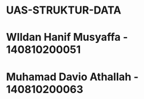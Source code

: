 # UAS-STRUKTUR-DATA

# WIldan Hanif Musyaffa - 140810200051
# Muhamad Davio Athallah - 140810200063
